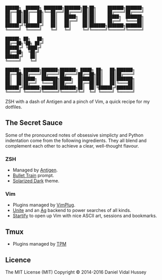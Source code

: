     ██████╗  ██████╗ ████████╗███████╗██╗██╗     ███████╗███████╗
    ██╔══██╗██╔═══██╗╚══██╔══╝██╔════╝██║██║     ██╔════╝██╔════╝
    ██║  ██║██║   ██║   ██║   █████╗  ██║██║     █████╗  ███████╗
    ██║  ██║██║   ██║   ██║   ██╔══╝  ██║██║     ██╔══╝  ╚════██║
    ██████╔╝╚██████╔╝   ██║   ██║     ██║███████╗███████╗███████║
    ╚═════╝  ╚═════╝    ╚═╝   ╚═╝     ╚═╝╚══════╝╚══════╝╚══════╝
                                                                 
    ██████╗ ██╗   ██╗                                            
    ██╔══██╗╚██╗ ██╔╝                                            
    ██████╔╝ ╚████╔╝                                             
    ██╔══██╗  ╚██╔╝                                              
    ██████╔╝   ██║                                               
    ╚═════╝    ╚═╝                                               
    
    ██████╗ ███████╗███████╗███████╗ █████╗ ██╗   ██╗███████╗    
    ██╔══██╗██╔════╝██╔════╝██╔════╝██╔══██╗██║   ██║██╔════╝    
    ██║  ██║█████╗  ███████╗█████╗  ███████║██║   ██║███████╗    
    ██║  ██║██╔══╝  ╚════██║██╔══╝  ██╔══██║██║   ██║╚════██║    
    ██████╔╝███████╗███████║███████╗██║  ██║╚██████╔╝███████║    
    ╚═════╝ ╚══════╝╚══════╝╚══════╝╚═╝  ╚═╝ ╚═════╝ ╚══════╝    
                                                                                                                                                                                      
ZSH with a dash of Antigen and a pinch of Vim, a quick recipe for my dotfiles.

## The Secret Sauce 

Some of the pronounced notes of obsessive simplicty and Python indentation come from the following ingredients. They all blend and complement each other to achieve a clear, well-thought flavour.

### ZSH

* Managed by [Antigen](https://github.com/zsh-users/antigen).
* [Bullet Train](https://github.com/caiogondim/bullet-train-oh-my-zsh-theme) prompt.
* [Solarized Dark](http://ethanschoonover.com/solarized) theme.

### Vim

* Plugins managed by [VimPlug](https://github.com/junegunn/vim-plug).
* [Unite](https://github.com/Shougo/unite.vim) and an [Ag](https://github.com/ggreer/the_silver_searcher) backend to power searches of all kinds.
* [Startify](https://github.com/mhinz/vim-startify) to open up Vim with nice ASCII art, sessions and bookmarks.

## Tmux

* Plugins managed by [TPM](https://github.com/tmux-plugins/tpm)

## Licence

The MIT License (MIT) Copyright © 2014-2016 Daniel Vidal Hussey 
